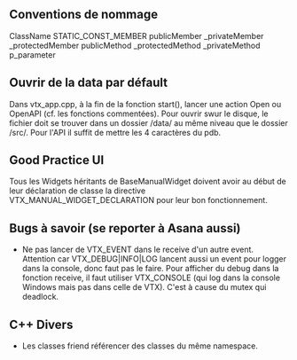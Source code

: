 ## Conventions de nommage

ClassName
STATIC\_CONST\_MEMBER
publicMember
_privateMember
_protectedMember
publicMethod
_protectedMethod
_privateMethod
p_parameter

## Ouvrir de la data par défault

Dans vtx_app.cpp, à la fin de la fonction start(), lancer une action Open ou OpenAPI (cf. les fonctions commentées). Pour ouvrir swur le disque, le fichier doit se trouver dans un dossier /data/ au même niveau que le dossier /src/. Pour l'API il suffit de mettre les 4 caractères du pdb.

## Good Practice UI

Tous les Widgets héritants de BaseManualWidget doivent avoir au début de leur déclaration de classe la directive VTX_MANUAL_WIDGET_DECLARATION pour leur bon fonctionnement.

## Bugs à savoir (se reporter à Asana aussi)

- Ne pas lancer de VTX\_EVENT dans le receive d'un autre event. Attention car VTX\_DEBUG|INFO|LOG lancent aussi un event pour logger dans la console, donc faut pas le faire. Pour afficher du debug dans la fonction receive, il faut utiliser VTX_CONSOLE (qui log dans la console Windows mais pas dans celle de VTX). C'est à cause du mutex qui deadlock.

## C++ Divers 

- Les classes friend référencer des classes du même namespace.